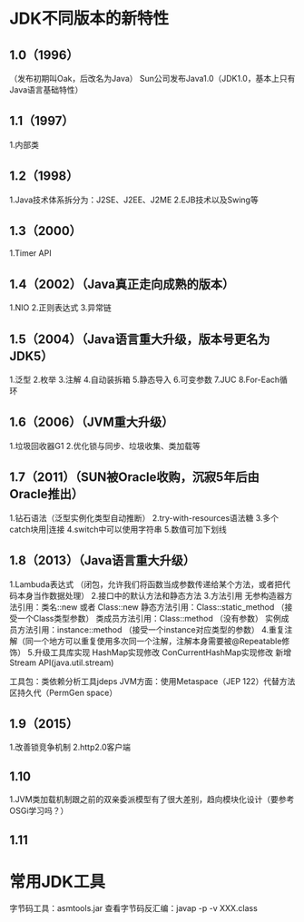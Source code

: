 
# JDK不同版本的新特性

## 1.0（1996）
（发布初期叫Oak，后改名为Java）
Sun公司发布Java1.0（JDK1.0，基本上只有Java语言基础特性）

## 1.1（1997）
1.内部类

## 1.2（1998）
1.Java技术体系拆分为：J2SE、J2EE、J2ME
2.EJB技术以及Swing等

## 1.3（2000）
1.Timer API

## 1.4（2002）（Java真正走向成熟的版本）
1.NIO
2.正则表达式
3.异常链

## 1.5（2004）（Java语言重大升级，版本号更名为JDK5）
1.泛型
2.枚举
3.注解
4.自动装拆箱
5.静态导入
6.可变参数
7.JUC
8.For-Each循环

## 1.6（2006）（JVM重大升级）
1.垃圾回收器G1
2.优化锁与同步、垃圾收集、类加载等

## 1.7（2011）（SUN被Oracle收购，沉寂5年后由Oracle推出）
1.钻石语法（泛型实例化类型自动推断）
2.try-with-resources语法糖
3.多个catch块用|连接
4.switch中可以使用字符串
5.数值可加下划线

## 1.8（2013）（Java语言重大升级）
1.Lambuda表达式
（闭包，允许我们将函数当成参数传递给某个方法，或者把代码本身当作数据处理）
2.接口中的默认方法和静态方法
3.方法引用
 无参构造器方法引用：类名::new 或者 Class<T>::new
 静态方法引用：Class::static_method （接受一个Class类型参数）
 类成员方法引用：Class::method （没有参数）
 实例成员方法引用：instance::method （接受一个instance对应类型的参数）
4.重复注解（同一个地方可以重复使用多次同一个注解，注解本身需要被@Repeatable修饰）
5.升级工具库实现
    HashMap实现修改
    ConCurrentHashMap实现修改
    新增Stream API(java.util.stream)
    
工具包：类依赖分析工具jdeps
JVM方面：使用Metaspace（JEP 122）代替方法区持久代（PermGen space）

## 1.9（2015）
1.改善锁竞争机制
2.http2.0客户端

## 1.10
1.JVM类加载机制跟之前的双亲委派模型有了很大差别，趋向模块化设计（要参考OSGi学习吗？）

## 1.11



# 常用JDK工具
字节码工具：asmtools.jar
查看字节码反汇编：javap -p -v XXX.class
